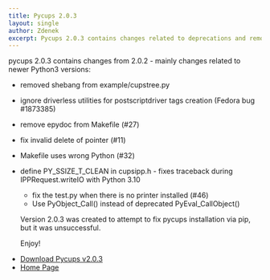 ```yaml
---
title: Pycups 2.0.3
layout: single
author: Zdenek
excerpt: Pycups 2.0.3 contains changes related to deprecations and removals in newer Python3 versions.
---
```


pycups 2.0.3 contains changes from 2.0.2 - mainly changes related to newer Python3 versions:

- removed shebang from example/cupstree.py
- ignore driverless utilities for postscriptdriver tags creation (Fedora bug #1873385)
- remove epydoc from Makefile (#27)
- fix invalid delete of pointer (#11)
- Makefile uses wrong Python (#32)
- define PY_SSIZE_T_CLEAN in cupsipp.h - fixes traceback during IPPRequest.writeIO
  with Python 3.10
  - fix the test.py when there is no printer installed (#46)
  - Use PyObject_Call() instead of deprecated PyEval_CallObject()

  Version 2.0.3 was created to attempt to fix pycups installation via pip, but it was unsuccessful.

  Enjoy!

* <a href="https://github.com/OpenPrinting/pycups/releases/tag/v2.0.3" itemprop="sameAs" rel="nofollow noopener noreferrer"><i class="fas fa-fw fa-download" aria-hidden="true"></i>Download Pycups v2.0.3</a>
* <a href="https://github.com/OpenPrinting/pycups" itemprop="sameAs" rel="nofollow noopener noreferrer"><i class="fas fa-fw fa-home" aria-hidden="true"></i>Home Page</a>
